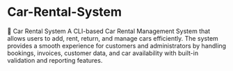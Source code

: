 # Car-Rental-System
🚗 Car Rental System A CLI-based Car Rental Management System that allows users to add, rent, return, and manage cars efficiently. The system provides a smooth experience for customers and administrators by handling bookings, invoices, customer data, and car availability with built-in validation and reporting features.
